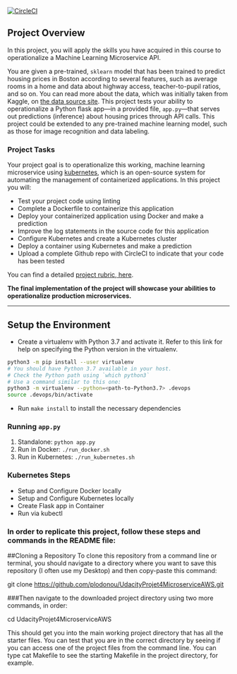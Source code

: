 [![CircleCI](https://dl.circleci.com/status-badge/img/gh/plodonou/UdacityProjet4MicroserviceAWS/tree/main.svg?style=svg)](https://dl.circleci.com/status-badge/redirect/gh/plodonou/UdacityProjet4MicroserviceAWS/tree/main)

## Project Overview

In this project, you will apply the skills you have acquired in this course to operationalize a Machine Learning Microservice API. 

You are given a pre-trained, `sklearn` model that has been trained to predict housing prices in Boston according to several features, such as average rooms in a home and data about highway access, teacher-to-pupil ratios, and so on. You can read more about the data, which was initially taken from Kaggle, on [the data source site](https://www.kaggle.com/c/boston-housing). This project tests your ability to operationalize a Python flask app—in a provided file, `app.py`—that serves out predictions (inference) about housing prices through API calls. This project could be extended to any pre-trained machine learning model, such as those for image recognition and data labeling.

### Project Tasks

Your project goal is to operationalize this working, machine learning microservice using [kubernetes](https://kubernetes.io/), which is an open-source system for automating the management of containerized applications. In this project you will:
* Test your project code using linting
* Complete a Dockerfile to containerize this application
* Deploy your containerized application using Docker and make a prediction
* Improve the log statements in the source code for this application
* Configure Kubernetes and create a Kubernetes cluster
* Deploy a container using Kubernetes and make a prediction
* Upload a complete Github repo with CircleCI to indicate that your code has been tested

You can find a detailed [project rubric, here](https://review.udacity.com/#!/rubrics/2576/view).

**The final implementation of the project will showcase your abilities to operationalize production microservices.**

---

## Setup the Environment

* Create a virtualenv with Python 3.7 and activate it. Refer to this link for help on specifying the Python version in the virtualenv. 
```bash
python3 -m pip install --user virtualenv
# You should have Python 3.7 available in your host. 
# Check the Python path using `which python3`
# Use a command similar to this one:
python3 -m virtualenv --python=<path-to-Python3.7> .devops
source .devops/bin/activate
```
* Run `make install` to install the necessary dependencies

### Running `app.py`

1. Standalone:  `python app.py`
2. Run in Docker:  `./run_docker.sh`
3. Run in Kubernetes:  `./run_kubernetes.sh`

### Kubernetes Steps

* Setup and Configure Docker locally
* Setup and Configure Kubernetes locally
* Create Flask app in Container
* Run via kubectl


### In order to replicate this project, follow these steps and commands in the README file:
##Cloning a Repository
To clone this repository from a command line or terminal, you should navigate to a directory where you want to save this repository (I often use my Desktop) and then copy-paste this command:

git clone https://github.com/plodonou/UdacityProjet4MicroserviceAWS.git

###Then navigate to the downloaded project directory using two more commands, in order:

cd UdacityProjet4MicroserviceAWS

This should get you into the main working project directory that has all the starter files. You can test that you are in the correct directory by seeing if you can access one of the project files from the command line. You can type cat Makefile to see the starting Makefile in the project directory, for example.
